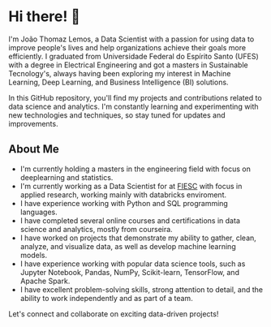 # Hi there! 👋

I'm João Thomaz Lemos, a Data Scientist with a passion for using data to improve people's lives and help organizations achieve their goals more efficiently. I graduated from Universidade Federal do Espírito Santo (UFES) with a degree in Electrical Engineering and got a masters in Sustainable Tecnology's, always having been exploring my interest in Machine Learning, Deep Learning, and Business Intelligence (BI) solutions.


In this GitHub repository, you'll find my projects and contributions related to data science and analytics. I'm constantly learning and experimenting with new technologies and techniques, so stay tuned for updates and improvements.

## About Me

- I'm  currently holding a masters in the engineering field with focus on deeplearning and statistics.
- I'm  currently working as a Data Scientist for at [FIESC](https://fiesc.com.br/) with focus in applied research, working mainly with databricks enviroment.
- I have experience working with Python and SQL programming languages.
- I have completed several online courses and certifications in data science and analytics, mostly from courseira.
- I have worked on projects that demonstrate my ability to gather, clean, analyze, and visualize data, as well as develop machine learning models.
- I have experience working with popular data science tools, such as Jupyter Notebook, Pandas, NumPy, Scikit-learn, TensorFlow, and Apache Spark.
- I have excellent problem-solving skills, strong attention to detail, and the ability to work independently and as part of a team.

Let's connect and collaborate on exciting data-driven projects!
